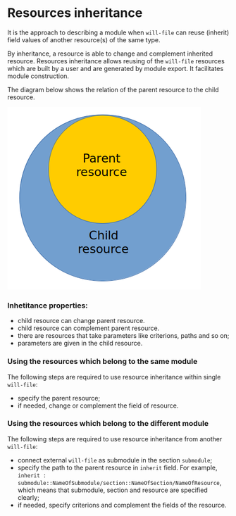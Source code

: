 # Resources inheritance  

It is the approach to describing a module when <code>will-file</code> can reuse (inherit) field values of another resource(s) of the same type.

By inheritance, a resource is able to change and complement inherited resource. Resources inheritance allows reusing of the `will-file` resources which are built by a user and are generated by module export. It facilitates module construction.  

The diagram below shows the relation of the parent resource to the child resource. 

![resources.inheritability.png](./images/resources.inheritability.png)

### Inhetitance properties:

- child resource can change parent resource.
- child resource can complement parent resource.
- there are resources that take parameters like criterions, paths and so on;
- parameters are given in the child resource.

### Using the resources which belong to the same module

The following steps are required to use resource inheritance within single `will-file`:
- specify the parent resource;
- if needed, change or complement the field of resource.

### Using the resources which belong to the different module

The following steps are required to use resource inheritance from another `will-file`:
- connect external `will-file` as submodule in the section `submodule`;
- specify the path to the parent resource in `inherit` field. For example, `inherit : submodule::NameOfSubmodule/section::NameOfSection/NameOfResource`, which means that submodule, section and resource are specified clearly;
- if needed, specify criterions and complement the fields of the resource.
